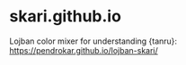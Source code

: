 # skari.github.io
Lojban color mixer for understanding {tanru}: 
https://pendrokar.github.io/lojban-skari/
